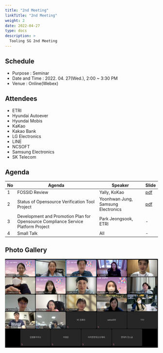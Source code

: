 ```yaml
---
title: "2nd Meeting"
linkTitle: "2nd Meeting"
weight: 2
date: 2022-04-27
type: docs
description: >
  Tooling SG 2nd Meeting
---
```


## Schedule

* Purpose : Seminar
* Date and Time : 2022. 04. 27(Wed.), 2:00 ~ 3:30 PM
* Venue : Online(Webex)

## Attendees
* ETRI
* Hyundai Autoever
* Hyundai Mobis
* KaKao
* Kakao Bank
* LG Electronics
* LINE
* NCSOFT
* Samsung Electronics
* SK Telecom

## Agenda
| No | Agenda           | Speaker | Slide |
|----|-----------------|------|------|
| 1  | FOSSID Review  | Yally, KoKao | [pdf](./Session1_kakao.pdf) |
| 2  | Status of Opensource Verification Tool Project | Yoonhwan Jung, Samsung Electronics | [pdf](./Session2_Samsung_Electronics.pdf) |
| 3  | Development and Promotion Plan for Opensource Compliance Service Platform Project | Park Jeongsook, ETRI | - |
| 4  | Small Talk | All | - |

## Photo Gallery

<div ><span class="image fit">
  <img src="220427.png" width="600px">
</span></div>
